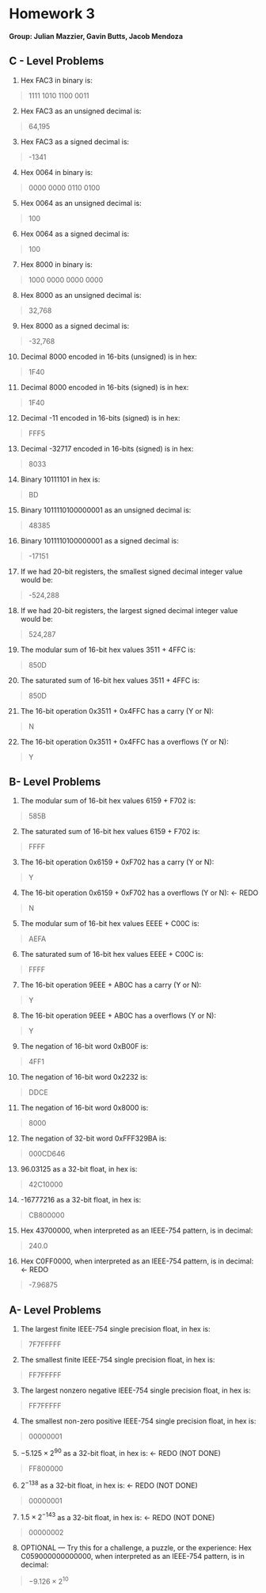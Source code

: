 # Homework 3

#### Group: Julian Mazzier, Gavin Butts, Jacob Mendoza  

## C - Level Problems  

1. Hex FAC3 in binary is:   
> 1111 1010 1100 0011  
2. Hex FAC3 as an unsigned decimal is:   
> 64,195  
3. Hex FAC3 as a signed decimal is:  
> -1341  
4. Hex 0064 in binary is:   
> 0000 0000 0110 0100  
5. Hex 0064 as an unsigned decimal is:   
> 100  
6. Hex 0064 as a signed decimal is:   
> 100  
7. Hex 8000 in binary is:   
> 1000 0000 0000 0000   
8. Hex 8000 as an unsigned decimal is:   
> 32,768  
9. Hex 8000 as a signed decimal is:   
> -32,768  
10. Decimal 8000 encoded in 16-bits (unsigned) is in hex:   
> 1F40  
11. Decimal 8000 encoded in 16-bits (signed) is in hex:   
> 1F40  
12. Decimal -11 encoded in 16-bits (signed) is in hex:  
> FFF5  
13. Decimal -32717 encoded in 16-bits (signed) is in hex:  
> 8033  
14. Binary 10111101 in hex is:  
> BD  
15. Binary 1011110100000001 as an unsigned decimal is:   
> 48385  
16. Binary 1011110100000001 as a signed decimal is:   
> -17151  
17. If we had 20-bit registers, the smallest signed decimal integer value would be:  
> -524,288  
18. If we had 20-bit registers, the largest signed decimal integer value would be:  
> 524,287  
19. The modular sum of 16-bit hex values 3511 + 4FFC is:  
> 850D  
20. The saturated sum of 16-bit hex values 3511 + 4FFC is:  
> 850D  
21. The 16-bit operation 0x3511 + 0x4FFC has a carry (Y or N):  
> N  
22. The 16-bit operation 0x3511 + 0x4FFC has a overflows (Y or N):  
> Y  

## B- Level Problems

1. The modular sum of 16-bit hex values 6159 + F702 is:  
> 585B  
2. The saturated sum of 16-bit hex values 6159 + F702 is:  
> FFFF  
3. The 16-bit operation 0x6159 + 0xF702 has a carry (Y or N):  
> Y  
4. The 16-bit operation 0x6159 + 0xF702 has a overflows (Y or N):  <- REDO   
> N  
5. The modular sum of 16-bit hex values EEEE + C00C is:  
> AEFA  
6. The saturated sum of 16-bit hex values EEEE + C00C is:  
> FFFF  
7. The 16-bit operation 9EEE + AB0C has a carry (Y or N):  
> Y  
8. The 16-bit operation 9EEE + AB0C has a overflows (Y or N):  
> Y  
9. The negation of 16-bit word 0xB00F is:  
> 4FF1  
10. The negation of 16-bit word 0x2232 is:  
> DDCE  
11. The negation of 16-bit word 0x8000 is:  
> 8000  
12. The negation of 32-bit word 0xFFF329BA is:  
> 000CD646  
13. 96.03125 as a 32-bit float, in hex is:  
> 42C10000  
14. -16777216 as a 32-bit float, in hex is:  
> CB800000  
15. Hex 43700000, when interpreted as an IEEE-754 pattern, is in decimal:  
> 240.0  
16. Hex C0FF0000, when interpreted as an IEEE-754 pattern, is in decimal:  <- REDO   
> -7.96875

## A- Level Problems   

1. The largest finite IEEE-754 single precision float, in hex is:  
> 7F7FFFFF  
2. The smallest finite IEEE-754 single precision float, in hex is:  
> FF7FFFFF  
3. The largest nonzero negative IEEE-754 single precision float, in hex is:  
> FF7FFFFF  
4. The smallest non-zero positive IEEE-754 single precision float, in hex is:  
> 00000001  
5. $-5.125 \times 2^{90}$ as a 32-bit float, in hex is:  <- REDO (NOT DONE)
> FF800000  
6. $2^{-138}$ as a 32-bit float, in hex is: <- REDO (NOT DONE)
> 00000001  
7. $1.5 \times 2^{-143}$ as a 32-bit float, in hex is:  <- REDO (NOT DONE)
> 00000002  
8. OPTIONAL — Try this for a challenge, a puzzle, or the experience:
Hex C059000000000000, when interpreted as an IEEE-754 pattern, is in decimal:   
> $-9.126 \times 2^{10}$  

